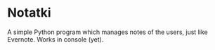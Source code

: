 # Notatki
A simple Python program which manages notes of the users, just like Evernote. Works in console (yet). 
